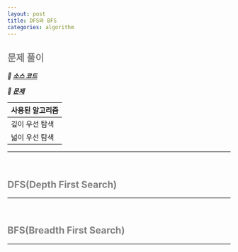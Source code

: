 ```yaml
---
layout: post
title: DFS와 BFS
categories: algorithm
---
```


## <span style="color:gray">문제 풀이</span>

***🔖 [소스 코드](https://github.com/Gilbert9172/coding-test/blob/main/backJoon/dfsbfs/quiz1260.java)***

***🔖 [문제](https://www.acmicpc.net/problem/1260)***

|사용된 알고리즘|
|-------------|
|깊이 우선 탐색|
|넓이 우선 탐색| 

---

<br>

## <span style="color:gray">DFS(Depth First Search)</span>

---

<br>

## <span style="color:gray">BFS(Breadth First Search)</span>

---